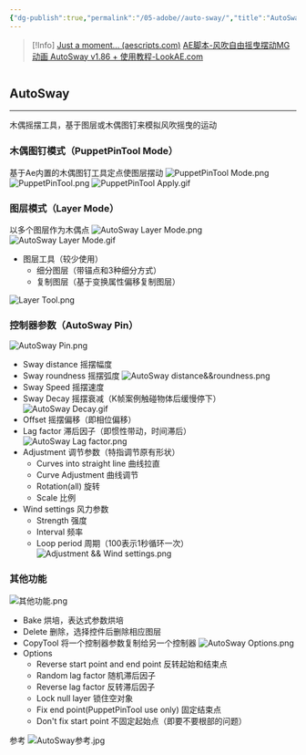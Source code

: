 ```yaml
---
{"dg-publish":true,"permalink":"/05-adobe//auto-sway/","title":"AutoSway","tags":["MG","木偶","参考","gardenEntry"]}
---
```



>[!Info]
>[Just a moment... (aescripts.com)](https://aescripts.com/autosway/)
>[AE脚本-风吹自由摇曳摆动MG动画 AutoSway v1.86 + 使用教程-LookAE.com](https://www.lookae.com/autosway-186/)
```toc
```

## AutoSway
---
木偶摇摆工具，基于图层或木偶图钉来模拟风吹摇曳的运动

### 木偶图钉模式（PuppetPinTool Mode）
基于Ae内置的木偶图钉工具定点使图层摆动
![PuppetPinTool Mode.png](/img/user/05%20-%20Adobe/%E8%84%9A%E6%9C%AC%E7%9B%AE%E5%BD%95/attachments/PuppetPinTool%20Mode.png)
![PuppetPinTool.png](/img/user/05%20-%20Adobe/%E8%84%9A%E6%9C%AC%E7%9B%AE%E5%BD%95/attachments/PuppetPinTool.png)
![PuppetPinTool Apply.gif](/img/user/05%20-%20Adobe/%E8%84%9A%E6%9C%AC%E7%9B%AE%E5%BD%95/attachments/PuppetPinTool%20Apply.gif)

### 图层模式（Layer Mode）
以多个图层作为木偶点
![AutoSway Layer Mode.png](/img/user/05%20-%20Adobe/%E8%84%9A%E6%9C%AC%E7%9B%AE%E5%BD%95/attachments/AutoSway%20Layer%20Mode.png)
![AutoSway Layer Mode.gif](/img/user/05%20-%20Adobe/%E8%84%9A%E6%9C%AC%E7%9B%AE%E5%BD%95/attachments/AutoSway%20Layer%20Mode.gif)
- 图层工具（较少使用）
    - 细分图层（带锚点和3种细分方式）
    - 复制图层（基于变换属性偏移复制图层）

![Layer Tool.png](/img/user/05%20-%20Adobe/%E8%84%9A%E6%9C%AC%E7%9B%AE%E5%BD%95/attachments/Layer%20Tool.png)

### 控制器参数（AutoSway Pin）
![AutoSway Pin.png](/img/user/05%20-%20Adobe/%E8%84%9A%E6%9C%AC%E7%9B%AE%E5%BD%95/attachments/AutoSway%20Pin.png)
- Sway distance 摇摆幅度
- Sway roundness 摇摆弧度
![AutoSway distance&&roundness.png](/img/user/05%20-%20Adobe/%E8%84%9A%E6%9C%AC%E7%9B%AE%E5%BD%95/attachments/AutoSway%20distance&&roundness.png)
- Sway Speed 摇摆速度
- Sway Decay 摇摆衰减（K帧案例触碰物体后缓慢停下）
![AutoSway Decay.gif](/img/user/05%20-%20Adobe/%E8%84%9A%E6%9C%AC%E7%9B%AE%E5%BD%95/attachments/AutoSway%20Decay.gif)
- Offset 摇摆偏移（即相位偏移）
- Lag factor 滞后因子（即惯性带动，时间滞后）
![AutoSway Lag factor.png](/img/user/05%20-%20Adobe/%E8%84%9A%E6%9C%AC%E7%9B%AE%E5%BD%95/attachments/AutoSway%20Lag%20factor.png)
- Adjustment 调节参数（特指调节原有形状）
    - Curves into straight line 曲线拉直
    - Curve Adjustment 曲线调节
    - Rotation(all) 旋转
    - Scale 比例
 - Wind settings 风力参数
     - Strength 强度
     - Interval 频率
     - Loop period 周期（100表示1秒循环一次）
![Adjustment && Wind settings.png](/img/user/05%20-%20Adobe/%E8%84%9A%E6%9C%AC%E7%9B%AE%E5%BD%95/attachments/Adjustment%20&&%20Wind%20settings.png)

### 其他功能
![其他功能.png](/img/user/05%20-%20Adobe/%E8%84%9A%E6%9C%AC%E7%9B%AE%E5%BD%95/attachments/%E5%85%B6%E4%BB%96%E5%8A%9F%E8%83%BD.png)
- Bake 烘培，表达式参数烘培
- Delete 删除，选择控件后删除相应图层
- CopyTool 将一个控制器参数复制给另一个控制器
![AutoSway Options.png](/img/user/05%20-%20Adobe/%E8%84%9A%E6%9C%AC%E7%9B%AE%E5%BD%95/attachments/AutoSway%20Options.png)
- Options
    - Reverse start point and end point 反转起始和结束点
    - Random lag factor 随机滞后因子
    - Reverse lag factor 反转滞后因子
    - Lock null layer 锁住空对象
    - Fix end point(PuppetPinTool use only) 固定结束点
    - Don't fix start point 不固定起始点（即要不要根部的问题）

参考
 ![AutoSway参考.jpg](/img/user/05%20-%20Adobe/%E8%84%9A%E6%9C%AC%E7%9B%AE%E5%BD%95/attachments/AutoSway%E5%8F%82%E8%80%83.jpg)